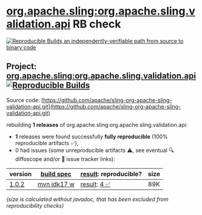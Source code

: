 [org.apache.sling:org.apache.sling.validation.api](https://central.sonatype.com/artifact/org.apache.sling/org.apache.sling.validation.api/versions) RB check
=======

[![Reproducible Builds](https://reproducible-builds.org/images/logos/rb.svg) an independently-verifiable path from source to binary code](https://reproducible-builds.org/)

## Project: [org.apache.sling:org.apache.sling.validation.api](https://central.sonatype.com/artifact/org.apache.sling/org.apache.sling.validation.api/versions) [![Reproducible Builds](https://img.shields.io/endpoint?url=https://raw.githubusercontent.com/jvm-repo-rebuild/reproducible-central/master/content/org/apache/sling/org.apache.sling.validation.api/badge.json)](https://github.com/jvm-repo-rebuild/reproducible-central/blob/master/content/org/apache/sling/org.apache.sling.validation.api/README.md)

Source code: [https://github.com/apache/sling-org-apache-sling-validation-api.git](https://github.com/apache/sling-org-apache-sling-validation-api.git)

rebuilding **1 releases** of org.apache.sling:org.apache.sling.validation.api:
- **1** releases were found successfully **fully reproducible** (100% reproducible artifacts :white_check_mark:),
- 0 had issues (some unreproducible artifacts :warning:, see eventual :mag: diffoscope and/or :memo: issue tracker links):

| version | [build spec](/BUILDSPEC.md) | [result](https://reproducible-builds.org/docs/jvm/): reproducible? | size |
| -- | --------- | ------ | -- |
| [1.0.2](https://central.sonatype.com/artifact/org.apache.sling/org.apache.sling.validation.api/1.0.2/pom) | [mvn jdk17 w](org.apache.sling.validation.api-1.0.2.buildspec) | [result](org.apache.sling.validation.api-1.0.2.buildinfo): [4 :white_check_mark: ](org.apache.sling.validation.api-1.0.2.buildcompare) | 89K |

<i>(size is calculated without javadoc, that has been excluded from reproducibility checks)</i>
